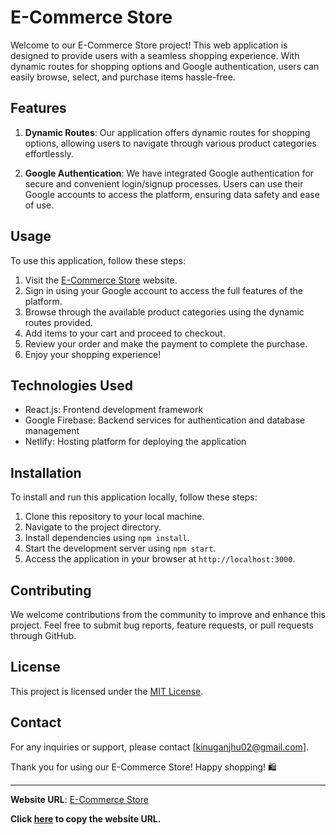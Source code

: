 # E-Commerce Store

Welcome to our E-Commerce Store project! This web application is designed to provide users with a seamless shopping experience. With dynamic routes for shopping options and Google authentication, users can easily browse, select, and purchase items hassle-free.

## Features

1. **Dynamic Routes**: Our application offers dynamic routes for shopping options, allowing users to navigate through various product categories effortlessly.

2. **Google Authentication**: We have integrated Google authentication for secure and convenient login/signup processes. Users can use their Google accounts to access the platform, ensuring data safety and ease of use.

## Usage

To use this application, follow these steps:

1. Visit the [E-Commerce Store](https://deluxe-kringle-43df02.netlify.app/) website.
2. Sign in using your Google account to access the full features of the platform.
3. Browse through the available product categories using the dynamic routes provided.
4. Add items to your cart and proceed to checkout.
5. Review your order and make the payment to complete the purchase.
6. Enjoy your shopping experience!

## Technologies Used

- React.js: Frontend development framework
- Google Firebase: Backend services for authentication and database management
- Netlify: Hosting platform for deploying the application

## Installation

To install and run this application locally, follow these steps:

1. Clone this repository to your local machine.
2. Navigate to the project directory.
3. Install dependencies using `npm install`.
4. Start the development server using `npm start`.
5. Access the application in your browser at `http://localhost:3000`.

## Contributing

We welcome contributions from the community to improve and enhance this project. Feel free to submit bug reports, feature requests, or pull requests through GitHub.

## License

This project is licensed under the [MIT License](LICENSE).

## Contact

For any inquiries or support, please contact [kinuganjhu02@gmail.com].

Thank you for using our E-Commerce Store! Happy shopping! 🛍️

---

**Website URL**: [E-Commerce Store](https://deluxe-kringle-43df02.netlify.app/)

**Click [here](https://deluxe-kringle-43df02.netlify.app/) to copy the website URL.**
